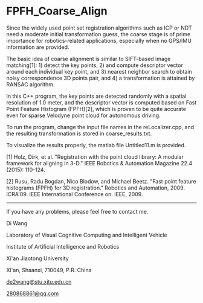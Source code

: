 # FPFH_Coarse_Align

Since the widely used point set registration algorithms such as ICP or NDT need a moderate initial transformation guess, the coarse stage is of prime importance for robotics-related applications, especially when no GPS/IMU information are provided. 

The basic idea of coarse alignment is similar to SIFT-based image matching[1]: 1) detect the key points, 2) and compute descriptor vector around each individual key point, and 3) nearest neighbor search to obtain noisy correspondence 3D points pair, and 4) a transformation is attained by RANSAC algorithm. 

In this C++ program, the key points are detected randomly with a spatial resolution of 1.0 meter, and the descriptor vector is computed based on Fast Point Feature Histogram (FPFH)[2], which is proven to be quite accurate even for sparse Velodyne point cloud for autonomous driving.  

To run the program, change the input file names in the reLocalizer.cpp, and the resulting transformation is stored in coarse_results.txt. 

To visualize the results properly, the matlab file Untitled11.m is provided. 


[1] Holz, Dirk, et al. "Registration with the point cloud library: A modular framework for aligning in 3-D." IEEE Robotics & Automation Magazine 22.4 (2015): 110-124.

[2] Rusu, Radu Bogdan, Nico Blodow, and Michael Beetz. "Fast point feature histograms (FPFH) for 3D registration." Robotics and Automation, 2009. ICRA'09. IEEE International Conference on. IEEE, 2009.

--------------------------------

If you have any problems, please feel free to contact me.

Di Wang

Laboratory of Visual Cognitive Computing and Intelligent Vehicle

Institute of Artificial Intelligence and Robotics

Xi'an Jiaotong University

Xi'an, Shaanxi, 710049, P.R. China

de2wang@stu.xjtu.edu.cn

280868861@qq.com
